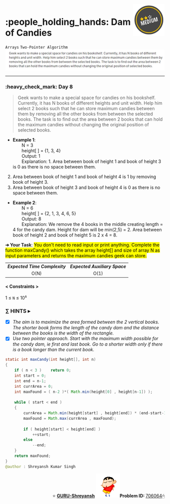 <img align='right' src="https://github.com/guru-shreyansh/GeeksforGeeks-30-Days-of-Code/blob/main/!DOC!/Medium%231.png" width="100">
<h1>:people_holding_hands: Dam of Candies</h1>

`Arrays`
`Two-Pointer Algorithm`
<img align='centre' src="https://github.com/guru-shreyansh/GeeksforGeeks-30-Days-of-Code/blob/main/Day%3C08%3E/D08.png">
________________________________________________________________________________________________________________________________________________________
<h3>:heavy_check_mark: Day 8</h3>
<blockquote>Geek wants to make a special space for candies on his bookshelf. Currently, it has N books of different heights and unit width. Help him select 2 books such that he can store maximum candies between them by removing all the other books from between the selected books. The task is to find out the area between 2 books that can hold the maximum candies without changing the original position of selected books.</blockquote>

* **Example 1**:<br>
&emsp;&emsp;N = 3<br>
&emsp;&emsp;height[ ] = {1, 3, 4}<br>
&emsp;&emsp;Output: 1<br>
&emsp;&emsp;Explanation: 1. Area between book of height 1 and book of height 3 is 0 as there is no space between them.
2. Area between book of height 1 and book of height 4 is 1 by removing book of height 3.
3. Area between book of height 3 and book of height 4 is 0 as there is no space between them.<br>
* **Example 2**:<br>
&emsp;&emsp;N = 6<br>
&emsp;&emsp;height[ ] = {2, 1, 3, 4, 6, 5}<br>
&emsp;&emsp;Output: 8<br>
&emsp;&emsp;Explanation: We remove the 4 books in the middle creating length = 4 for the candy dam. Height for dam will be min(2,5) = 2. Area between book of height 2 and book of height 5 is 2 x 4 = 8.<br>

**➔ Your Task**:
<mark>You don't need to read input or print anything. Complete the function maxCandy() which takes the array height[] and size of array N as input parameters and returns the maximum candies geek can store.</mark>

<table align="center">
      <tr><td><em><b>Expected Time Complexity</td> <td><em><b>Expected Auxiliary Space</td></tr>
      <tr><td align="center">O(N)</td> <td align="center">O(1)</td></tr>
</table>

#### < Constraints >
1  ≤ ` N ` ≤  10⁵<br>

###      ∑ HINTS ▸
- [x] _The aim is to maximize the area formed between the 2 vertical books. The shorter book forms the length of the candy dam and the distance between the books is the width of the rectangle._
- [x] _Use two pointer approach. Start with the maximum width possible for the candy dam, ie first and last book. Go to a shorter width only if there is a book longer than the current book._
```java
static int maxCandy(int height[], int n)
{
    if ( n < 3 )    return 0;
    int start = 0;
    int end = n-1;
    int currArea = 0;
    int maxFound = ( n-2 )*( Math.min(height[0] , height[n-1]) );
	    
    while ( start < end )
    {
    	currArea = Math.min(height[start] , height[end]) * (end-start-1);
		maxFound = Math.max(currArea , maxFound);
	        
		if ( height[start] < height[end] )
	    	++start;
		else 
	    	--end;
	}
	return maxFound;
}
@author : Shreyansh Kumar Singh
```
<p align="right"> ⭐️ <a href="https://github.com/GURU-Shreyansh" target="_blank"> <b>GURU-Shreyansh</b></a>
      <img src="https://github.com/guru-shreyansh/GeeksforGeeks-30-Days-of-Code/blob/main/!DOC!/GIF--Shinchan-vIxKKPtpfnL1K.gif" width="75"><b>Problem ID: </b><a href="https://practice.geeksforgeeks.org/problems/10471201e923a0b88a0c1482e6c7e8cc6fdfe93a/1/?track=30-DOC-day-8&batchId=320" align="left">706064</a>🖱</p>
<!--
#GURU ツ
-->
